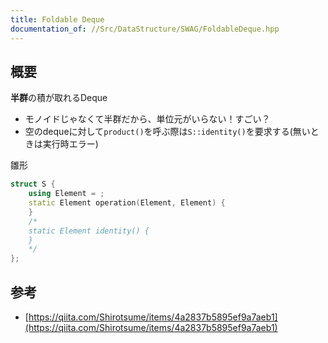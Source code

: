 ```yaml
---
title: Foldable Deque
documentation_of: //Src/DataStructure/SWAG/FoldableDeque.hpp
---
```


## 概要

**半群**の積が取れるDeque

- モノイドじゃなくて半群だから、単位元がいらない！すごい？
- 空のdequeに対して`product()`を呼ぶ際は`S::identity()`を要求する(無いときは実行時エラー)

雛形
```cpp
struct S {
    using Element = ;
    static Element operation(Element, Element) {
    }
    /*
    static Element identity() {
    }
    */
};
```

## 参考

- [https://qiita.com/Shirotsume/items/4a2837b5895ef9a7aeb1](https://qiita.com/Shirotsume/items/4a2837b5895ef9a7aeb1)
